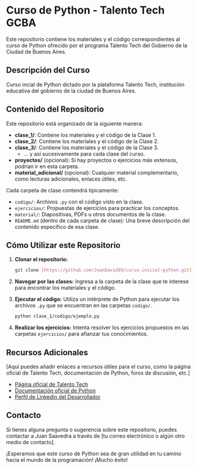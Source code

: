 # Curso de Python - Talento Tech GCBA

Este repositorio contiene los materiales y el código correspondientes al curso de Python ofrecido por el programa Talento Tech del Gobierno de la Ciudad de Buenos Aires.

## Descripción del Curso

Curso incial de Python dictado por la plataforma Talento Tech, institución educativa del gobierno de la ciudad de Buenos Aires.

## Contenido del Repositorio

Este repositorio está organizado de la siguiente manera:

* **clase_1/**: Contiene los materiales y el código de la Clase 1.
* **clase_2/**: Contiene los materiales y el código de la Clase 2.
* **clase_3/**: Contiene los materiales y el código de la Clase 3.
    * ... y así sucesivamente para cada clase del curso.
* **proyectos/** (opcional): Si hay proyectos o ejercicios más extensos, podrían ir en esta carpeta.
* **material_adicional/** (opcional): Cualquier material complementario, como lecturas adicionales, enlaces útiles, etc.

Cada carpeta de clase contendrá típicamente:

* `codigo/`: Archivos `.py` con el código visto en la clase.
* `ejercicios/`: Propuestas de ejercicios para practicar los conceptos.
* `material/`: Diapositivas, PDFs u otros documentos de la clase.
* `README.md` (dentro de cada carpeta de clase): Una breve descripción del contenido específico de esa clase.

## Cómo Utilizar este Repositorio

1.  **Clonar el repositorio:**
    ```bash
    git clone [https://github.com/JuanDavid89/curso-inicial-python.git](https://github.com/JuanDavid89/curso-inicial-python.git)
    ```

2.  **Navegar por las clases:** Ingresa a la carpeta de la clase que te interese para encontrar los materiales y el código.

3.  **Ejecutar el código:** Utiliza un intérprete de Python para ejecutar los archivos `.py` que se encuentran en las carpetas `codigo/`.

    ```bash
    python clase_1/codigo/ejemplo.py
    ```

4.  **Realizar los ejercicios:** Intenta resolver los ejercicios propuestos en las carpetas `ejercicios/` para afianzar tus conocimientos.

## Recursos Adicionales

[Aquí puedes añadir enlaces a recursos útiles para el curso, como la página oficial de Talento Tech, documentación de Python, foros de discusión, etc.]

* [Página oficial de Talento Tech](https://buenosaires.gob.ar/educacion/agencia-de-habilidades-para-el-futuro/talento-tech)
* [Documentación oficial de Python](https://docs.python.org/3/)
* [Perfil de Linkedin del Desarrollador](https://www.linkedin.com/in/juan-david-saavedra/)

## Contacto

Si tienes alguna pregunta o sugerencia sobre este repositorio, puedes contactar a Juan Saavedra a través de [tu correo electrónico o algún otro medio de contacto].

¡Esperamos que este curso de Python sea de gran utilidad en tu camino hacia el mundo de la programación! ¡Mucho éxito!